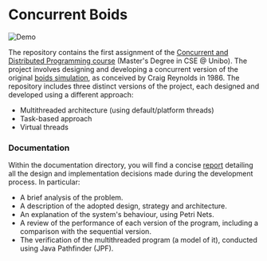 # Concurrent Boids
![Demo](./docs/images/demo.gif)

The repository contains the first assignment of the [Concurrent and Distributed Programming course](https://www.unibo.it/en/study/course-units-transferable-skills-moocs/course-unit-catalogue/course-unit/2024/412598) (Master's Degree in CSE @ Unibo). The project involves designing and developing a concurrent version of the original [boids simulation](https://en.wikipedia.org/wiki/Boids), as conceived by Craig Reynolds in 1986. The repository includes three distinct versions of the project, each designed and developed using a different approach:
- Multithreaded architecture (using default/platform threads)
- Task-based approach
- Virtual threads

### Documentation
Within the documentation directory, you will find a concise [report](https://github.com/mircoterenzi/concurrent-boids/blob/main/docs/report.md) detailing all the design and implementation decisions made during the development process. In particular:
- A brief analysis of the problem.
- A description of the adopted design, strategy and architecture.
- An explanation of the system's behaviour, using Petri Nets.
- A review of the performance of each version of the program, including a comparison with the sequential version.
- The verification of the multithreaded program (a model of it), conducted using Java Pathfinder (JPF).
